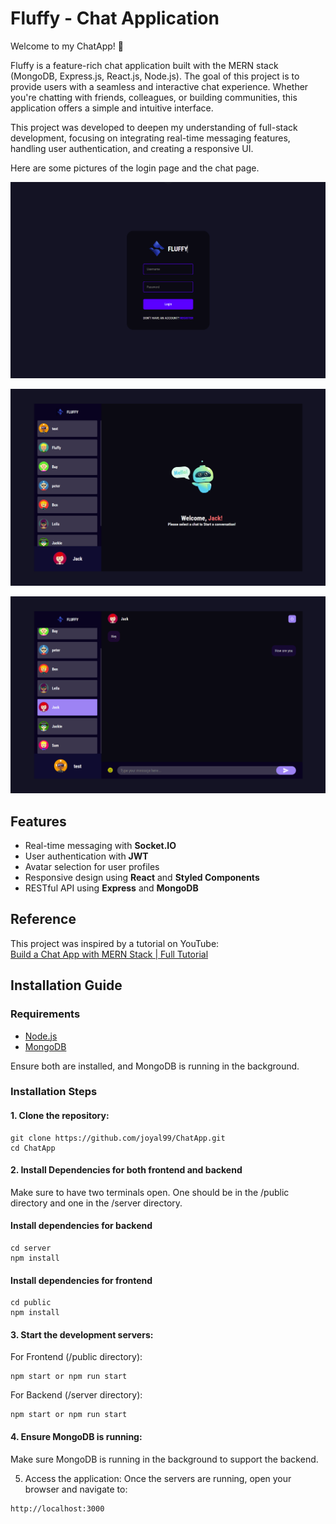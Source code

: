 # Fluffy - Chat Application

Welcome to my ChatApp! 👋

Fluffy is a feature-rich chat application built with the MERN stack (MongoDB, Express.js, React.js, Node.js). The goal of this project is to provide users with a seamless and interactive chat experience. Whether you're chatting with friends, colleagues, or building communities, this application offers a simple and intuitive interface.

This project was developed to deepen my understanding of full-stack development, focusing on integrating real-time messaging features, handling user authentication, and creating a responsive UI.

Here are some pictures of the login page and the chat page.

![login page](./images/fluffy_login.png)

![chat homepage](./images/fluffy_homepage.png)

![chat page](./images/fluffy_chat.png)


## Features

- Real-time messaging with **Socket.IO**
- User authentication with **JWT**
- Avatar selection for user profiles
- Responsive design using **React** and **Styled Components**
- RESTful API using **Express** and **MongoDB**

## Reference
This project was inspired by a tutorial on YouTube:  
[Build a Chat App with MERN Stack | Full Tutorial](https://www.youtube.com/watch?v=otaQKODEUFs)

## Installation Guide

### Requirements
- [Node.js](https://nodejs.org/en/download)
- [MongoDB](https://www.mongodb.com/docs/manual/administration/install-community/)

Ensure both are installed, and MongoDB is running in the background.

### Installation Steps

#### 1. Clone the repository:

   ```shell
   git clone https://github.com/joyal99/ChatApp.git
   cd ChatApp
   ```

#### 2. Install Dependencies for both frontend and backend

Make sure to have two terminals open. One should be in the /public directory and one in the /server directory.

#### Install dependencies for backend

```shell
cd server
npm install
```

#### Install dependencies for frontend

```shell
cd public
npm install
```

#### 3. Start the development servers:

For Frontend (/public directory):
```shell
npm start or npm run start
```

For Backend (/server directory):
```shell
npm start or npm run start
```

#### 4. Ensure MongoDB is running:
Make sure MongoDB is running in the background to support the backend.

5. Access the application:
Once the servers are running, open your browser and navigate to:
```shell
http://localhost:3000
```

